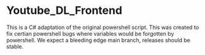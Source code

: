 # Youtube_DL_Frontend
This is a C# adaptation of the original powershell script. This was created to fix certian powershell bugs where variables would be forgotten by powershell.
We expect a bleeding edge main branch, releases should be stable.
